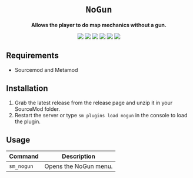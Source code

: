 <div align="center">
  <h1><code>NoGun</code></h1>
  <p>
    <strong>Allows the player to do map mechanics without a gun.</strong>
  </p>
  <p style="margin-bottom: 0.5ex;">
    <img
        src="https://img.shields.io/github/downloads/BoomShotKapow/NoGun/total"
    />
    <img
        src="https://img.shields.io/github/last-commit/BoomShotKapow/NoGun"
    />
    <img
        src="https://img.shields.io/github/issues/BoomShotKapow/NoGun"
    />
    <img
        src="https://img.shields.io/github/issues-closed/BoomShotKapow/NoGun"
    />
    <img
        src="https://img.shields.io/github/repo-size/BoomShotKapow/NoGun"
    />
    <img
        src="https://img.shields.io/github/workflow/status/BoomShotKapow/NoGun/Compile%20and%20release"
    />
  </p>
</div>


## Requirements ##
- Sourcemod and Metamod

## Installation ##
1. Grab the latest release from the release page and unzip it in your SourceMod folder.
2. Restart the server or type `sm plugins load nogun` in the console to load the plugin.

## Usage ##
| Command | Description |
| ----------- | ----------- |
| `sm_nogun` | Opens the NoGun menu. |
